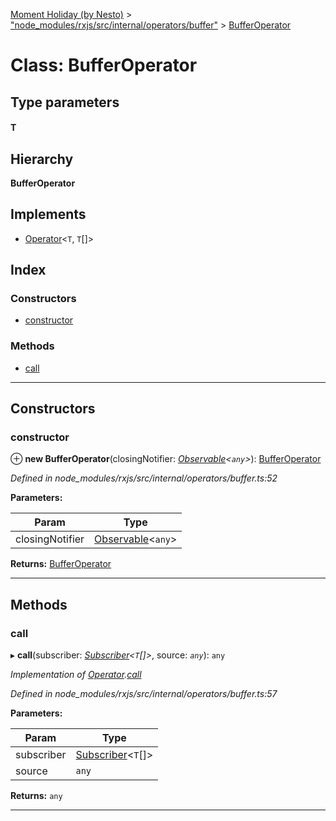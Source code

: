 [Moment Holiday (by Nesto)](../README.md) > ["node_modules/rxjs/src/internal/operators/buffer"](../modules/_node_modules_rxjs_src_internal_operators_buffer_.md) > [BufferOperator](../classes/_node_modules_rxjs_src_internal_operators_buffer_.bufferoperator.md)

# Class: BufferOperator

## Type parameters
#### T 
## Hierarchy

**BufferOperator**

## Implements

* [Operator](../interfaces/_node_modules_rxjs_src_internal_operator_.operator.md)<`T`, `T`[]>

## Index

### Constructors

* [constructor](_node_modules_rxjs_src_internal_operators_buffer_.bufferoperator.md#constructor)

### Methods

* [call](_node_modules_rxjs_src_internal_operators_buffer_.bufferoperator.md#call)

---

## Constructors

<a id="constructor"></a>

###  constructor

⊕ **new BufferOperator**(closingNotifier: *[Observable](_node_modules_rxjs_src_internal_observable_.observable.md)<`any`>*): [BufferOperator](_node_modules_rxjs_src_internal_operators_buffer_.bufferoperator.md)

*Defined in node_modules/rxjs/src/internal/operators/buffer.ts:52*

**Parameters:**

| Param | Type |
| ------ | ------ |
| closingNotifier | [Observable](_node_modules_rxjs_src_internal_observable_.observable.md)<`any`> |

**Returns:** [BufferOperator](_node_modules_rxjs_src_internal_operators_buffer_.bufferoperator.md)

___

## Methods

<a id="call"></a>

###  call

▸ **call**(subscriber: *[Subscriber](_node_modules_rxjs_src_internal_subscriber_.subscriber.md)<`T`[]>*, source: *`any`*): `any`

*Implementation of [Operator](../interfaces/_node_modules_rxjs_src_internal_operator_.operator.md).[call](../interfaces/_node_modules_rxjs_src_internal_operator_.operator.md#call)*

*Defined in node_modules/rxjs/src/internal/operators/buffer.ts:57*

**Parameters:**

| Param | Type |
| ------ | ------ |
| subscriber | [Subscriber](_node_modules_rxjs_src_internal_subscriber_.subscriber.md)<`T`[]> |
| source | `any` |

**Returns:** `any`

___

